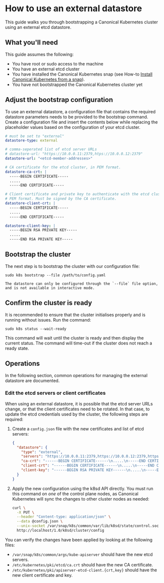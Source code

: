# How to use an external datastore

This guide walks you through bootstrapping a Canonical Kubernetes cluster
using an external etcd datastore.

## What you'll need

This guide assumes the following:

- You have root or sudo access to the machine
- You have an external etcd cluster
- You have installed the Canonical Kubernetes snap
  (see How-to [Install Canonical Kubernetes from a snap][snap-install-howto]).
- You have not bootstrapped the Canonical Kubernetes cluster yet

## Adjust the bootstrap configuration

To use an external datastore, a configuration file that contains the required
datastore parameters needs to be provided to the bootstrap command.
Create a configuration file and insert the contents below while replacing
the placeholder values based on the configuration of your etcd cluster.

```yaml
# must be set to "external"
datastore-type: external

# comma-seperated list of etcd server URLs
# datastore-url: "https://10.0.0.11:2379,htps://10.0.0.12:2379"
datastore-url: "<etcd-member-addresses>"

# CA certificate for the etcd cluster, in PEM format.
datastore-ca-crt: |
  -----BEGIN CERTIFICATE-----
  .....
  -----END CERTIFICATE-----

# Client certificate and private key to authenticate with the etcd cluster, in
# PEM format. Must be signed by the CA certificate.
datastore-client-crt: |
  -----BEGIN CERTIFICATE-----
  .....
  -----END CERTIFICATE-----

datastore-client-key: |
  -----BEGIN RSA PRIVATE KEY-----
  .....
  -----END RSA PRIVATE KEY-----
```

## Bootstrap the cluster

The next step is to bootstrap the cluster with our configuration file:

```
sudo k8s bootstrap --file /path/to/config.yaml
```

```{note}
The datastore can only be configured through the `--file` file option,
and is not available in interactive mode.
```

## Confirm the cluster is ready

It is recommended to ensure that the cluster initialises properly and is
running without issues. Run the command:

```
sudo k8s status --wait-ready
```

This command will wait until the cluster is ready and then display
the current status. The command will time-out if the cluster does not reach a
ready state.

## Operations

In the following section, common operations for managing the external datastore
are documented.

### Edit the etcd servers or client certificates

When using an external datastore, it is possible that the etcd server URLs
change, or that the client certificates need to be rotated. In that case, to
update the etcd credentials used by the cluster, the following steps are
required:

1.  Create a `config.json` file with the new certificates and list of etcd servers:

    ```json
    {
      "datastore": {
        "type": "external",
        "servers": "https://10.0.0.11:2379,https://10.0.0.12:2379,https://10.0.0.13:2379",
        "ca-crt": "------BEGIN CERTIFICATE------\n.....\n-----END CERTIFICATE-----",
        "client-crt": "------BEGIN CERTIFICATE------\n.....\n-----END CERTIFICATE-----",
        "client-key": "------BEGIN RSA PRIVATE KEY------\n.....\n-----END RSA PRIVATE KEY-----",
      }
    }
    ```

2.  Apply the new configuration using the k8sd API directly. You must run this
    command on _one_ of the control plane nodes, as Canonical Kubernetes will
    sync the changes to other cluster nodes as needed:

    ```bash
    curl \
      -X PUT \
      --header "Content-type: application/json" \
      --data @config.json \
      --unix-socket /var/snap/k8s/common/var/lib/k8sd/state/control.socket \
      http://localhost/1.0/k8sd/cluster/config
    ```

You can verify the changes have been applied by looking at the following files:

- `/var/snap/k8s/common/args/kube-apiserver` should have the new etcd servers.
- `/etc/kubernetes/pki/etcd/ca.crt` should have the new CA certificate.
- `/etc/kubernetes/pki/apiserver-etcd-client.{crt,key}` should have the new
  client certificate and key.

<!-- LINKS -->

[snap-install-howto]: ./install/snap

